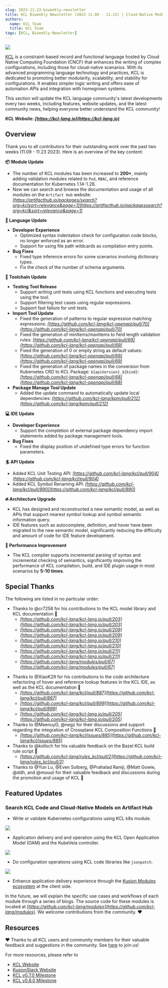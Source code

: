 ```yaml
---
slug: 2023-11-23-biweekly-newsletter
title: KCL Biweekly Newsletter (2023 11.09 - 11.23) | Cloud-Native Modules, Language, and Toolchain Update Express!
authors:
  name: KCL Team
  title: KCL Team
tags: [KCL, Biweekly-Newsletter]
---
```


![](/img/biweekly-newsletter.png)

[KCL](https://github.com/kcl-lang) is a constraint-based record and functional language hosted by Cloud Native Computing Foundation (CNCF) that enhances the writing of complex configurations, including those for cloud-native scenarios. With its advanced programming language technology and practices, KCL is dedicated to promoting better modularity, scalability, and stability for configurations. It enables simpler logic writing and offers ease of automation APIs and integration with homegrown systems.

This section will update the KCL language community's latest developments every two weeks, including features, website updates, and the latest community news, helping everyone better understand the KCL community!

**_KCL Website: [https://kcl-lang.io](https://kcl-lang.io)_**

## Overview

Thank you to all contributors for their outstanding work over the past two weeks (11.09 - 11.23 2023). Here is an overview of the key content:

**📦 Module Update**
- The number of KCL modules has been increased to **200+**, mainly adding validation modules related to `Pod`, `RBAC`, and reference documentation for Kubernetes 1.14-1.28.
- Now we can search and browse the documentation and usage of all modules on the `Artifact Hub` website: _[https://artifacthub.io/packages/search?org=kclsort=relevance&page=1](https://artifacthub.io/packagessearch?org=kcl&sort=relevance&page=1)_

**💬 Language Update**
- **Developer Experience**
  - Optimized syntax indentation check for configuration code blocks, no longer enforced as an error.
  - Support for using file path wildcards as compilation entry points.
- **Bug Fixes**
  - Fixed type inference errors for some scenarios involving dictionary types.
  - Fix the check of the number of schema arguments.

**🔧 Toolchain Update**

- **Testing Tool Release**
  - Support writing unit tests using KCL functions and executing tests using the tool.
  - Support filtering test cases using regular expressions.
  - Support fast failure for unit tests.
- **Import Tool Update**
  - Fixed the generation of patterns to regular expression matching expressions: _[https://github.com/kcl-lang/kcl-openapi/pull/70](https://github.com/kcl-lang/kcl-openapi/pull/70)_
  - Fixed the generation of minItems/maxItems to field length validation rules: _[https://github.com/kcl-lang/kcl-openapi/pull/69](https://github.com/kcl-lang/kcl-openapi/pull/69)_
  - Fixed the generation of 0 or empty string as default values: _[https://github.com/kcl-lang/kcl-openapi/pull/69](https://github.com/kcl-lang/kcl-openapi/pull/69)_
  - Fixed the generation of package names in the conversion from Kubernetes CRD to KCL Package: `${apiVersion}_${kind}`: _[https://github.com/kcl-lang/kcl-openapi/pull/68](https://github.com/kcl-lang/kcl-openapi/pull/68)_
- **Package Manage Tool Update**
  - Added the update command to automatically update local dependencies: _[https://github.com/kcl-lang/kpm/pull/212](https://github.com/kcl-lang/kpm/pull/212)_

**💻 IDE Update**
- **Developer Experience**
  - Support the completion of external package dependency import statements added by package management tools.
- **Bug Fixes**
  - Fixed the display position of undefined type errors for function parameters.

**🏄 API Update**
- Added KCL Unit Testing API: _[https://github.com/kcl-lang/kcl/pull/904](https://github.com/kcl-lang/kcl/pull/904)_
- Added KCL Symbol Renaming API: _[https://github.com/kcl-lang/kcl/pull/890](https://github.com/kcl-lang/kcl/pull/890)_

**🔥 Architecture Upgrade**
- KCL has designed and reconstructed a new semantic model, as well as APIs that support nearest symbol lookup and symbol semantic information query.
- IDE features such as autocomplete, definition, and hover have been migrated to the new semantic model, significantly reducing the difficulty and amount of code for IDE feature development.

**🚀 Performance Improvement**
- The KCL compiler supports incremental parsing of syntax and incremental checking of semantics, significantly improving the performance of KCL compilation, build, and IDE plugin usage in most scenarios by **5-10 times**.

## Special Thanks

The following are listed in no particular order:

+ Thanks to @cr7258 for his contributions to the KCL model library and KCL documentation 🙌
  - _[https://github.com/kcl-lang/kcl-lang.io/pull/203](https://github.com/kcl-lang/kcl-lang.io/pull/203)_
  - _[https://github.com/kcl-lang/kcl-lang.io/pull/209](https://github.com/kcl-lang/kcl-lang.io/pull/209)_
  - _[https://github.com/kcl-lang/kcl-lang.io/pull/210](https://github.com/kcl-lang/kcl-lang.io/pull/210)_
  - _[https://github.com/kcl-lang/kcl-lang.io/pull/211](https://github.com/kcl-lang/kcl-lang.io/pull/211)_
  - _[https://github.com/kcl-lang/modules/pull/67](https://github.com/kcl-lang/modules/pull/67)_
- Thanks to @XiaoK29 for his contributions to the code architecture refactoring of hover and reference lookup features in the KCL IDE, as well as the KCL documentation 🙌
  - _[https://github.com/kcl-lang/kcl/pull/887](https://github.com/kcl-lang/kcl/pull/887)_
  - _[https://github.com/kcl-lang/kcl/pull/899](https://github.com/kcl-lang/kcl/pull/899)_
  - _[https://github.com/kcl-lang/kcl-lang.io/pull/205](https://github.com/kcl-lang/kcl-lang.io/pull/205)_
- Thanks to @MeenuyD, @negz for their discussions and support regarding the integration of Crossplane KCL Composition Functions 🙌
  - _[https://github.com/kcl-lang/kcl/issues/885](https://github.com/kcl-lang/kcl/issues/885)_
- Thanks to @kolloch for his valuable feedback on the Bazel KCL build rule script 🙌
  - _[https://github.com/kcl-lang/rules_kcl/pull/2](https://github.com/kcl-lang/rules_kcl/pull/2)_
- Thanks to @Yun Lu, @Even Solberg, @Prahalad Ramji, @Matt Gowie, @ddh, and @mouuii for their valuable feedback and discussions during the promotion and usage of KCL 🙌

## Featured Updates

### Search KCL Code and Cloud-Native Models on Artifact Hub

- Write or validate Kubernetes configurations using KCL k8s module.

![](/img/blog/2023-11-23-biweekly-newsletter/k8s-module.png)

- Application delivery and and operation using the KCL Open Application Model (OAM) and the KubeVela controller.

![](/img/blog/2023-11-23-biweekly-newsletter/oam-module.png)

- Do configuration operations using KCL code libraries like `jsonpatch`.

![](/img/blog/2023-11-23-biweekly-newsletter/jsonpatch-module.png)

- Enhance application delivery experience through the [Kusion Modules ecosystem](https://github.com/KusionStack/catalog) at the client side.

In the future, we will explain the specific use cases and workflows of each module through a series of blogs. The source code for these modules is located at _[https://github.com/kcl-lang/modules](https://github.com/kcl-lang/modules)_. We welcome contributions from the community. ❤️

## Resources

❤️ Thanks to all KCL users and community members for their valuable feedback and suggestions in the community. See [here](https://github.com/kcl-lang/community) to join us!

For more resources, please refer to

- [KCL Website](https://kcl-lang.io/)
- [KusionStack Website](https://kusionstack.io/)
- [KCL v0.7.0 Milestone](https://github.com/kcl-lang/kcl/milestone/7)
- [KCL v0.8.0 Milestone](https://github.com/kcl-lang/kcl/milestone/8)
